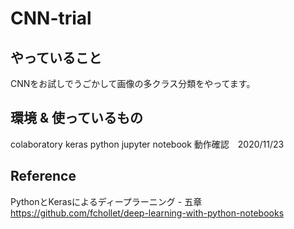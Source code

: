 # CNN-trial

## やっていること
CNNをお試しでうごかして画像の多クラス分類をやってます。


## 環境 & 使っているもの
colaboratory
keras
python
jupyter notebook
動作確認　2020/11/23


## Reference
PythonとKerasによるディープラーニング - 五章
https://github.com/fchollet/deep-learning-with-python-notebooks
